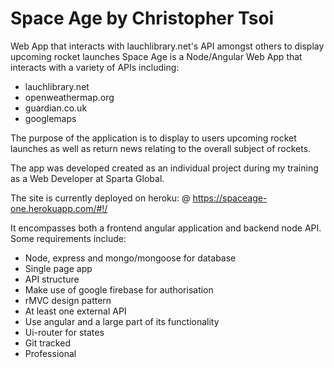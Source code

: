 # Space Age by Christopher Tsoi
Web App that interacts with lauchlibrary.net's API amongst others to display upcoming rocket launches
Space Age is a Node/Angular Web App that interacts with a variety of APIs including:
* lauchlibrary.net
* openweathermap.org
* guardian.co.uk
* googlemaps

The purpose of the application is to display to users upcoming rocket launches as well as return news relating to the overall subject of rockets.

The app was developed created as an individual project during my training as a Web Developer at Sparta Global.

The site is currently deployed on heroku:
@ https://spaceage-one.herokuapp.com/#!/

It encompasses both a frontend angular application and backend node API. Some requirements include:
* Node, express and mongo/mongoose for database
* Single page app
* API structure
* Make use of google firebase for authorisation
* rMVC design pattern
* At least one external API
* Use angular and a large part of its functionality
* Ui-router for states
* Git tracked
* Professional
